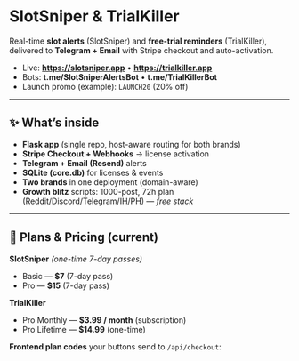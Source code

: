 # SlotSniper & TrialKiller

Real-time **slot alerts** (SlotSniper) and **free-trial reminders** (TrialKiller), delivered to **Telegram + Email** with Stripe checkout and auto-activation.

- Live: **https://slotsniper.app** • **https://trialkiller.app**
- Bots: **t.me/SlotSniperAlertsBot** • **t.me/TrialKillerBot**
- Launch promo (example): `LAUNCH20` (20% off)

---

## ✨ What’s inside

- **Flask app** (single repo, host-aware routing for both brands)
- **Stripe Checkout + Webhooks** → license activation
- **Telegram + Email (Resend)** alerts
- **SQLite (core.db)** for licenses & events
- **Two brands** in one deployment (domain-aware)
- **Growth blitz** scripts: 1000-post, 72h plan (Reddit/Discord/Telegram/IH/PH) — *free stack*

---

## 🧭 Plans & Pricing (current)

**SlotSniper** *(one-time 7-day passes)*
- Basic — **$7** (7-day pass)
- Pro — **$15** (7-day pass)

**TrialKiller**
- Pro Monthly — **$3.99 / month** (subscription)
- Pro Lifetime — **$14.99** (one-time)

**Frontend plan codes** your buttons send to `/api/checkout`:
